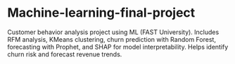 # Machine-learning-final-project
Customer behavior analysis project using ML (FAST University). Includes RFM analysis, KMeans clustering, churn prediction with Random Forest, forecasting with Prophet, and SHAP for model interpretability. Helps identify churn risk and forecast revenue trends.
